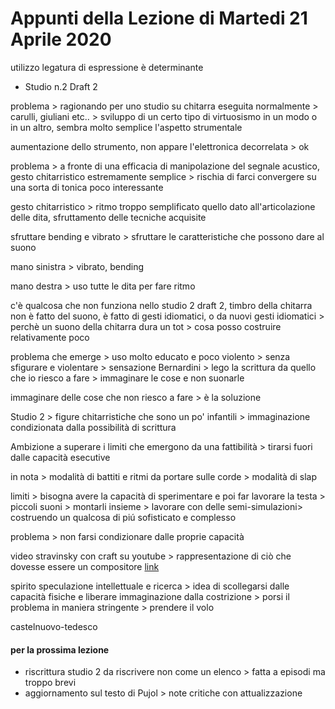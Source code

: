 # Appunti della Lezione di Martedi 21 Aprile 2020

utilizzo legatura di espressione è determinante

- Studio n.2 Draft 2

problema > ragionando per uno studio su chitarra eseguita normalmente > carulli, giuliani etc.. > sviluppo di un certo tipo di virtuosismo in un modo o in un altro, sembra molto semplice l'aspetto strumentale

aumentazione dello strumento, non appare l'elettronica decorrelata > ok

problema > a fronte di una efficacia di manipolazione del segnale acustico, gesto chitarristico estremamente semplice > rischia di farci convergere su una sorta di tonica poco interessante

gesto chitarristico > ritmo troppo semplificato quello dato all'articolazione delle dita, sfruttamento delle tecniche acquisite

sfruttare bending e vibrato > sfruttare le caratteristiche che possono dare al suono

mano sinistra > vibrato, bending

mano destra > uso tutte le dita per fare ritmo

c'è qualcosa che non funziona nello studio 2 draft 2, timbro della chitarra non è fatto del suono, è fatto di gesti idiomatici, o da nuovi gesti idiomatici > perchè un suono della chitarra dura un tot > cosa posso costruire relativamente poco

problema che emerge > uso molto educato e poco violento > senza sfigurare e violentare > sensazione Bernardini > lego la scrittura da quello che io riesco a fare > immaginare le cose e non suonarle

immaginare delle cose che non riesco a fare > è la soluzione

Studio 2 > figure chitarristiche che sono un po' infantili > immaginazione condizionata dalla possibilità di scrittura

Ambizione a superare i limiti che emergono da una fattibilità > tirarsi fuori dalle capacità esecutive  

in nota > modalità di battiti e ritmi da portare sulle corde > modalità di slap

limiti > bisogna avere la capacità di sperimentare e poi far lavorare la testa > piccoli suoni > montarli insieme > lavorare con delle semi-simulazioni> costruendo un qualcosa di piú sofisticato e complesso

problema > non farsi condizionare dalle proprie capacità

video stravinsky con craft su youtube > rappresentazione di ciò che dovesse essere un compositore [link]()

spirito speculazione intellettuale e ricerca > idea di scollegarsi dalle capacità fisiche e liberare immaginazione dalla costrizione > porsi il problema in maniera stringente > prendere il volo

castelnuovo-tedesco

#### per la prossima lezione

- riscrittura studio 2 da riscrivere non come un elenco > fatta a episodi ma troppo brevi
- aggiornamento sul testo di Pujol > note critiche con attualizzazione
